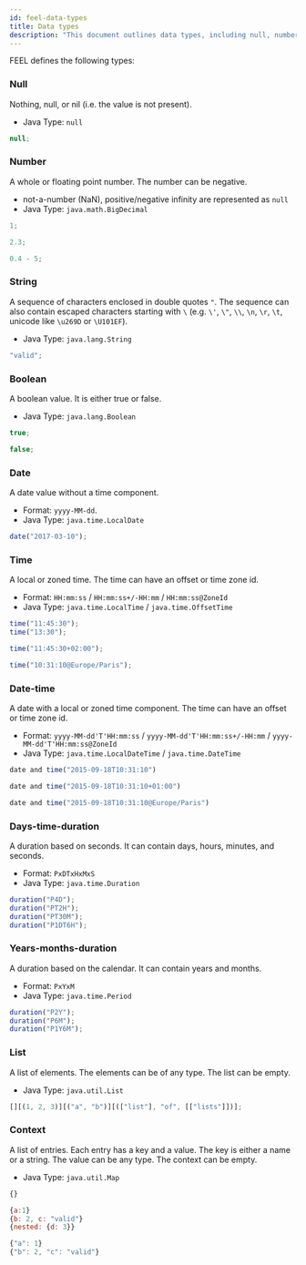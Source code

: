 ```yaml
---
id: feel-data-types
title: Data types
description: "This document outlines data types, including null, number, string, boolean, and more."
---
```


FEEL defines the following types:

### Null

Nothing, null, or nil (i.e. the value is not present).

- Java Type: `null`

```js
null;
```

### Number

A whole or floating point number. The number can be negative.

- not-a-number (NaN), positive/negative infinity are represented as `null`
- Java Type: `java.math.BigDecimal`

```js
1;

2.3;

0.4 - 5;
```

### String

A sequence of characters enclosed in double quotes `"`. The sequence can also contain escaped characters starting with `\` (e.g. `\'`, `\"`, `\\`, `\n`, `\r`, `\t`, unicode like `\u269D` or `\U101EF`).

- Java Type: `java.lang.String`

```js
"valid";
```

### Boolean

A boolean value. It is either true or false.

- Java Type: `java.lang.Boolean`

```js
true;

false;
```

### Date

A date value without a time component.

- Format: `yyyy-MM-dd`.
- Java Type: `java.time.LocalDate`

```js
date("2017-03-10");
```

### Time

A local or zoned time. The time can have an offset or time zone id.

- Format: `HH:mm:ss` / `HH:mm:ss+/-HH:mm` / `HH:mm:ss@ZoneId`
- Java Type: `java.time.LocalTime` / `java.time.OffsetTime`

```js
time("11:45:30");
time("13:30");

time("11:45:30+02:00");

time("10:31:10@Europe/Paris");
```

### Date-time

A date with a local or zoned time component. The time can have an offset or time zone id.

- Format: `yyyy-MM-dd'T'HH:mm:ss` / `yyyy-MM-dd'T'HH:mm:ss+/-HH:mm` / `yyyy-MM-dd'T'HH:mm:ss@ZoneId`
- Java Type: `java.time.LocalDateTime` / `java.time.DateTime`

```js
date and time("2015-09-18T10:31:10")

date and time("2015-09-18T10:31:10+01:00")

date and time("2015-09-18T10:31:10@Europe/Paris")
```

### Days-time-duration

A duration based on seconds. It can contain days, hours, minutes, and seconds.

- Format: `PxDTxHxMxS`
- Java Type: `java.time.Duration`

```js
duration("P4D");
duration("PT2H");
duration("PT30M");
duration("P1DT6H");
```

### Years-months-duration

A duration based on the calendar. It can contain years and months.

- Format: `PxYxM`
- Java Type: `java.time.Period`

```js
duration("P2Y");
duration("P6M");
duration("P1Y6M");
```

### List

A list of elements. The elements can be of any type. The list can be empty.

- Java Type: `java.util.List`

```js
[][(1, 2, 3)][("a", "b")][(["list"], "of", [["lists"]])];
```

### Context

A list of entries. Each entry has a key and a value. The key is either a name or a string. The value
can be any type. The context can be empty.

- Java Type: `java.util.Map`

```js
{}

{a:1}
{b: 2, c: "valid"}
{nested: {d: 3}}

{"a": 1}
{"b": 2, "c": "valid"}
```
